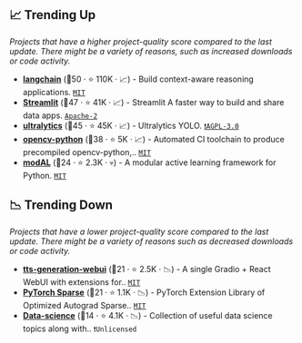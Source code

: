 ## 📈 Trending Up

_Projects that have a higher project-quality score compared to the last update. There might be a variety of reasons, such as increased downloads or code activity._

- <b><a href="https://github.com/langchain-ai/langchain">langchain</a></b> (🥇50 ·  ⭐ 110K · 📈) - Build context-aware reasoning applications. <code><a href="http://bit.ly/34MBwT8">MIT</a></code>
- <b><a href="https://github.com/streamlit/streamlit">Streamlit</a></b> (🥇47 ·  ⭐ 41K · 📈) - Streamlit A faster way to build and share data apps. <code><a href="http://bit.ly/3nYMfla">Apache-2</a></code>
- <b><a href="https://github.com/ultralytics/ultralytics">ultralytics</a></b> (🥇45 ·  ⭐ 45K · 📈) - Ultralytics YOLO. <code><a href="http://bit.ly/3pwmjO5">❗️AGPL-3.0</a></code>
- <b><a href="https://github.com/opencv/opencv-python">opencv-python</a></b> (🥈38 ·  ⭐ 5K · 📈) - Automated CI toolchain to produce precompiled opencv-python,.. <code><a href="http://bit.ly/34MBwT8">MIT</a></code>
- <b><a href="https://github.com/modAL-python/modAL">modAL</a></b> (🥉24 ·  ⭐ 2.3K · 💀) - A modular active learning framework for Python. <code><a href="http://bit.ly/34MBwT8">MIT</a></code> <code><img src="https://git.io/JLy1F" style="display:inline;" width="13" height="13"></code>

## 📉 Trending Down

_Projects that have a lower project-quality score compared to the last update. There might be a variety of reasons such as decreased downloads or code activity._

- <b><a href="https://github.com/rsxdalv/TTS-WebUI">tts-generation-webui</a></b> (🥉21 ·  ⭐ 2.5K · 📉) - A single Gradio + React WebUI with extensions for.. <code><a href="http://bit.ly/34MBwT8">MIT</a></code>
- <b><a href="https://github.com/rusty1s/pytorch_sparse">PyTorch Sparse</a></b> (🥉21 ·  ⭐ 1.1K · 📉) - PyTorch Extension Library of Optimized Autograd Sparse.. <code><a href="http://bit.ly/34MBwT8">MIT</a></code> <code><img src="https://git.io/JLy1Q" style="display:inline;" width="13" height="13"></code>
- <b><a href="https://github.com/CodeCutTech/Data-science">Data-science</a></b> (🥉14 ·  ⭐ 4.1K · 📉) - Collection of useful data science topics along with.. <code>❗Unlicensed</code>

